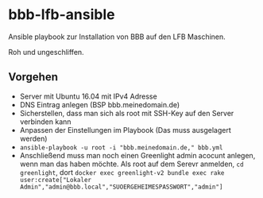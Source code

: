 # bbb-lfb-ansible

Ansible playbook zur Installation von BBB auf den LFB Maschinen.

Roh und ungeschliffen.

## Vorgehen

* Server mit Ubuntu 16.04 mit IPv4 Adresse
* DNS Eintrag anlegen (BSP bbb.meinedomain.de)
* Sicherstellen, dass man sich als root mit SSH-Key auf den Server verbinden kann
* Anpassen der Einstellungen im Playbook (Das muss ausgelagert werden)
* ``ansible-playbook -u root -i "bbb.meinedomain.de," bbb.yml``
* Anschließend muss man noch einen Greenlight admin acocunt anlegen, wenn man das haben möchte. Als root auf dem Serevr anmelden, ``cd greenlight``, dort ``docker exec greenlight-v2 bundle exec rake user:create["Lokaler Admin","admin@bbb.local","SUOERGEHEIMESPASSWORT","admin"]``
